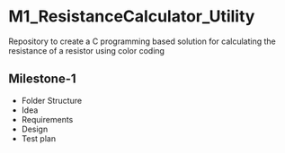 # M1_ResistanceCalculator_Utility
Repository to create a C programming based solution for calculating the resistance of a resistor using color coding

## Milestone-1
* Folder Structure
* Idea
* Requirements
* Design
* Test plan
